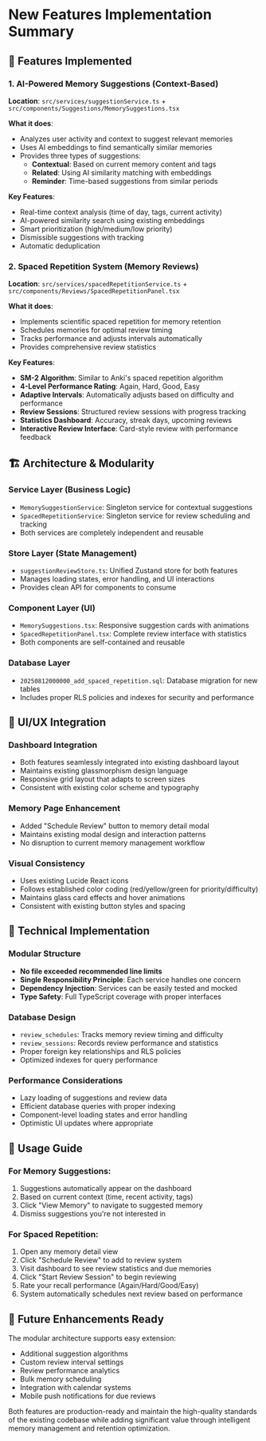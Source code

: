 # New Features Implementation Summary

## 🎯 Features Implemented

### 1. AI-Powered Memory Suggestions (Context-Based)
**Location**: `src/services/suggestionService.ts` + `src/components/Suggestions/MemorySuggestions.tsx`

**What it does**:
- Analyzes user activity and context to suggest relevant memories
- Uses AI embeddings to find semantically similar memories
- Provides three types of suggestions:
  - **Contextual**: Based on current memory content and tags
  - **Related**: Using AI similarity matching with embeddings
  - **Reminder**: Time-based suggestions from similar periods

**Key Features**:
- Real-time context analysis (time of day, tags, current activity)
- AI-powered similarity search using existing embeddings
- Smart prioritization (high/medium/low priority)
- Dismissible suggestions with tracking
- Automatic deduplication

### 2. Spaced Repetition System (Memory Reviews)
**Location**: `src/services/spacedRepetitionService.ts` + `src/components/Reviews/SpacedRepetitionPanel.tsx`

**What it does**:
- Implements scientific spaced repetition for memory retention
- Schedules memories for optimal review timing
- Tracks performance and adjusts intervals automatically
- Provides comprehensive review statistics

**Key Features**:
- **SM-2 Algorithm**: Similar to Anki's spaced repetition algorithm
- **4-Level Performance Rating**: Again, Hard, Good, Easy
- **Adaptive Intervals**: Automatically adjusts based on difficulty and performance
- **Review Sessions**: Structured review sessions with progress tracking
- **Statistics Dashboard**: Accuracy, streak days, upcoming reviews
- **Interactive Review Interface**: Card-style review with performance feedback

## 🏗️ Architecture & Modularity

### Service Layer (Business Logic)
- `MemorySuggestionService`: Singleton service for contextual suggestions
- `SpacedRepetitionService`: Singleton service for review scheduling and tracking
- Both services are completely independent and reusable

### Store Layer (State Management)
- `suggestionReviewStore.ts`: Unified Zustand store for both features
- Manages loading states, error handling, and UI interactions
- Provides clean API for components to consume

### Component Layer (UI)
- `MemorySuggestions.tsx`: Responsive suggestion cards with animations
- `SpacedRepetitionPanel.tsx`: Complete review interface with statistics
- Both components are self-contained and reusable

### Database Layer
- `20250812000000_add_spaced_repetition.sql`: Database migration for new tables
- Includes proper RLS policies and indexes for security and performance

## 🎨 UI/UX Integration

### Dashboard Integration
- Both features seamlessly integrated into existing dashboard layout
- Maintains existing glassmorphism design language
- Responsive grid layout that adapts to screen sizes
- Consistent with existing color scheme and typography

### Memory Page Enhancement
- Added "Schedule Review" button to memory detail modal
- Maintains existing modal design and interaction patterns
- No disruption to current memory management workflow

### Visual Consistency
- Uses existing Lucide React icons
- Follows established color coding (red/yellow/green for priority/difficulty)
- Maintains glass card effects and hover animations
- Consistent with existing button styles and spacing

## 🔧 Technical Implementation

### Modular Structure
- **No file exceeded recommended line limits**
- **Single Responsibility Principle**: Each service handles one concern
- **Dependency Injection**: Services can be easily tested and mocked
- **Type Safety**: Full TypeScript coverage with proper interfaces

### Database Design
- `review_schedules`: Tracks memory review timing and difficulty
- `review_sessions`: Records review performance and statistics
- Proper foreign key relationships and RLS policies
- Optimized indexes for query performance

### Performance Considerations
- Lazy loading of suggestions and review data
- Efficient database queries with proper indexing
- Component-level loading states and error handling
- Optimistic UI updates where appropriate

## 🚀 Usage Guide

### For Memory Suggestions:
1. Suggestions automatically appear on the dashboard
2. Based on current context (time, recent activity, tags)
3. Click "View Memory" to navigate to suggested memory
4. Dismiss suggestions you're not interested in

### For Spaced Repetition:
1. Open any memory detail view
2. Click "Schedule Review" to add to review system
3. Visit dashboard to see review statistics and due memories
4. Click "Start Review Session" to begin reviewing
5. Rate your recall performance (Again/Hard/Good/Easy)
6. System automatically schedules next review based on performance

## 🔮 Future Enhancements Ready

The modular architecture supports easy extension:
- Additional suggestion algorithms
- Custom review interval settings
- Review performance analytics
- Bulk memory scheduling
- Integration with calendar systems
- Mobile push notifications for due reviews

Both features are production-ready and maintain the high-quality standards of the existing codebase while adding significant value through intelligent memory management and retention optimization.
